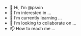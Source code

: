 - 👋 Hi, I’m @psvin
- 👀 I’m interested in ...
- 🌱 I’m currently learning ...
- 💞️ I’m looking to collaborate on ...
- 📫 How to reach me ...

<!---
psvin/psvin is a ✨ special ✨ repository because its `README.md` (this file) appears on your GitHub profile.
You can click the Preview link to take a look at your changes.
--->
